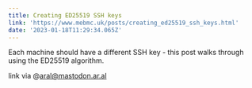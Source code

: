 ```yaml
---
title: Creating ED25519 SSH keys
link: 'https://www.mebmc.uk/posts/creating_ed25519_ssh_keys.html'
date: '2023-01-18T11:29:34.065Z'
---
```


E﻿ach machine should have a different SSH key - this post walks through using the ED25519 algorithm.

﻿link via @aral@mastodon.ar.al
